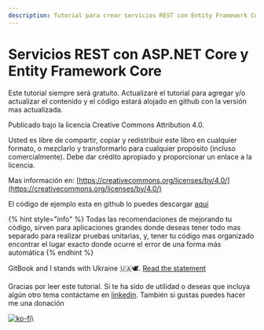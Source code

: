 ```yaml
---
description: Tutorial para crear servicios REST con Entity Framework Core
---
```


# Servicios REST con ASP.NET Core y Entity Framework Core

Este tutorial siempre será gratuito. Actualizaré el tutorial para agregar y/o actualizar el contenido y el código estará alojado en github con la versión mas actualizada.

Publicado bajo la licencia Creative Commons Attribution 4.0.&#x20;

Usted es libre de compartir, copiar y redistribuir este libro en cualquier formato, o mezclarlo y transformarlo para cualquier propósito (incluso comercialmente). Debe dar crédito apropiado y proporcionar un enlace a la licencia.&#x20;

Mas información en:  [https://creativecommons.org/licenses/by/4.0/](https://creativecommons.org/licenses/by/4.0/)

El código de ejemplo esta en github lo puedes descargar [aquí](https://github.com/apis3445/CaducaRest)

{% hint style="info" %}
Todas las recomendaciones de mejorando tu código, sirven para aplicaciones grandes donde deseas tener todo mas separado para realizar pruebas unitarias, y, tener tu código mas organizado encontrar el lugar exacto donde ocurre el error de una forma más automática
{% endhint %}

GitBook and I stands with Ukraine 🇺🇦🕊. [Read the statement](https://blog.gitbook.com/company/gitbook-stands-with-ukraine)

Gracias por leer este tutorial. Si te ha sido de utilidad o deseas que incluya algún otro tema contáctame en [linkedin](https://www.linkedin.com/in/abigailarmijo/). También si gustas puedes hacer me una donación &#x20;

[![ko-fi](https://ko-fi.com/img/githubbutton\_sm.svg)](https://ko-fi.com/U7U1U2V3V)\

